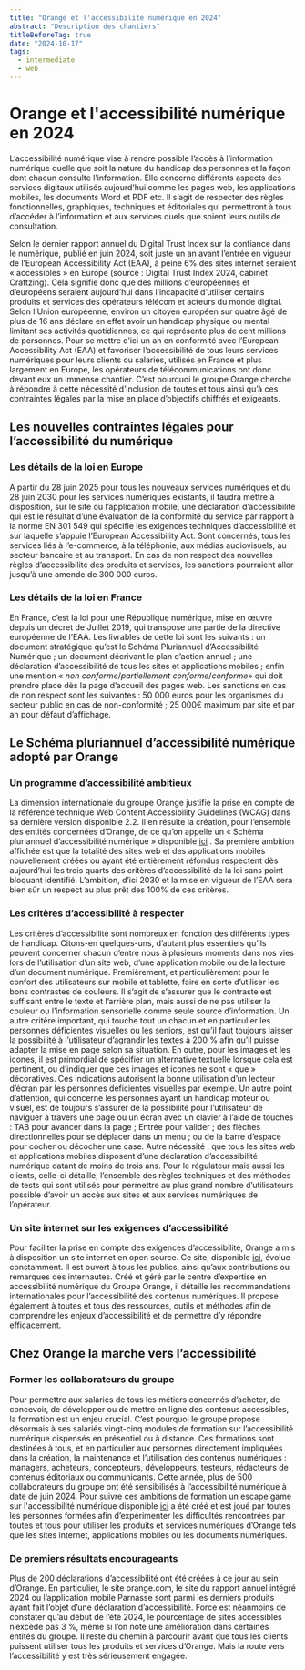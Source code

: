 ```yaml
---
title: "Orange et l'accessibilité numérique en 2024"
abstract: "Description des chantiers"
titleBeforeTag: true
date: "2024-10-17"
tags:
  - intermediate
  - web
---
```

# Orange et l'accessibilité numérique en 2024
L’accessibilité numérique vise à rendre possible l’accès à l’information numérique quelle que soit la nature du handicap des personnes et la façon dont chacun consulte l’information. Elle concerne différents aspects des services digitaux utilisés aujourd’hui comme les pages web, les applications mobiles, les documents Word et PDF etc. Il s’agit de respecter des règles fonctionnelles, graphiques, techniques et éditoriales qui permettront à tous d’accéder à l’information et aux services quels que soient leurs outils de consultation.

Selon le dernier rapport annuel du Digital Trust Index sur la confiance dans le numérique, publié en juin 2024, soit juste un an avant l’entrée en vigueur de l’European Accessibility Act (EAA), à peine 6% des sites internet seraient «  accessibles  » en Europe (source  : Digital Trust Index 2024, cabinet Craftzing). 
Cela signifie donc que des millions d’européennes et d’européens seraient aujourd’hui dans l’incapacité d’utiliser certains produits et services des opérateurs télécom et acteurs du monde digital. 
Selon l’Union européenne, environ un citoyen européen sur quatre âgé de plus de 16 ans déclare en effet avoir un handicap physique ou mental limitant ses activités quotidiennes, ce qui représente plus de cent millions de personnes. Pour se mettre d’ici un an en conformité avec l’European Accessibility Act (EAA) et favoriser l’accessibilité de tous leurs services numériques pour leurs clients ou salariés, utilisés en France et plus largement en Europe, les opérateurs de télécommunications ont donc devant eux un immense chantier. C’est pourquoi le groupe Orange cherche à répondre à cette nécessité d’inclusion de toutes et tous ainsi qu’à ces contraintes légales par la mise en place d’objectifs chiffrés et exigeants.

## Les nouvelles contraintes légales pour l’accessibilité du numérique 
### Les détails de la loi en Europe
A partir du 28 juin 2025 pour tous les nouveaux services numériques et du 28 juin 2030 pour les services numériques existants, il faudra mettre à disposition, sur le site ou l’application mobile, une déclaration d’accessibilité qui est le résultat d’une évaluation de la conformité du service par rapport à la norme EN 301 549 qui spécifie les exigences techniques d’accessibilité et sur laquelle s’appuie l’European Accessibility Act. Sont concernés, tous les services liés à l’e-commerce, à la téléphonie, aux médias audiovisuels, au secteur bancaire et au transport. En cas de non respect des nouvelles règles d’accessibilité des produits et services, les sanctions pourraient aller jusqu’à une amende de 300 000 euros.

### Les détails de la loi en France
En France, c’est la loi pour une République numérique, mise en œuvre depuis un décret de Juillet 2019, qui transpose une partie de la directive européenne de l’EAA. Les livrables de cette loi sont les suivants  : un document stratégique qu’est le Schéma Pluriannuel d’Accessibilité Numérique ; un document décrivant le plan d’action annuel ; une déclaration d’accessibilité de tous les sites et applications mobiles  ; enfin une mention « *non conforme*/*partiellement conforme*/*conforme*» qui doit prendre place dès la page d’accueil des pages web. 
Les sanctions en cas de non respect sont les suivantes : 50 000 euros pour les organismes du secteur public en cas de non-conformité ; 25 000€ maximum par site et par an pour défaut d’affichage.

## Le Schéma pluriannuel d’accessibilité numérique adopté par Orange
### Un programme d’accessibilité ambitieux
La dimension internationale du groupe Orange justifie la prise en compte de la référence technique Web Content Accessibility Guidelines (WCAG) dans sa dernière version disponible 2.2. Il en résulte la création, pour l’ensemble des entités concernées d’Orange, de ce qu’on appelle un « Schéma pluriannuel d’accessibilité numérique » disponible [ici](https://oran.ge/accessibilite-schema) . Sa première ambition affichée est que la totalité des sites web et des applications mobiles nouvellement créées ou ayant été entièrement réfondus respectent dès aujourd’hui les trois quarts des critères d’accessibilité de la loi sans point bloquant identifié. L’ambition, d’ici 2030 et la mise en vigueur de l’EAA sera bien sûr un respect au plus prêt des 100% de ces critères.

### Les critères d’accessibilité à respecter
Les critères d’accessibilité sont nombreux en fonction des différents types de handicap. Citons-en quelques-uns, d’autant plus essentiels qu’ils peuvent concerner chacun d’entre nous à plusieurs moments dans nos vies lors de l’utilisation d’un site web, d’une application mobile ou de la lecture d’un document numérique.
Premièrement, et particulièrement pour le confort des utilisateurs sur mobile et tablette, faire en sorte d’utiliser les bons contrastes de couleurs. Il s’agit de s’assurer que le contraste est suffisant entre le texte et l’arrière plan, mais aussi de ne pas utiliser la couleur ou l’information sensorielle comme seule source d’information.
Un autre critère important, qui touche tout un chacun et en particulier les personnes déficientes visuelles ou les seniors, est qu’il faut toujours laisser la possibilité à l’utilisateur d’agrandir les textes à 200 % afin qu’il puisse adapter la mise en page selon sa situation. En outre, pour les images et les icones, il est primordial de spécifier un alternative textuelle lorsque cela est pertinent, ou d’indiquer que ces images et icones ne sont « que » décoratives. Ces indications autorisent la bonne utilisation d’un lecteur d’écran par les personnes déficientes visuelles par exemple.
Un autre point d’attention, qui concerne les personnes ayant un handicap moteur ou visuel, est de toujours s’assurer de la possibilité pour l’utilisateur de naviguer à travers une page ou un écran avec un clavier à l’aide de touches  : TAB pour avancer dans la page ; Entrée pour valider ; des flèches directionnelles pour se déplacer dans un menu ; ou de la barre d’espace pour cocher ou décocher une case.
Autre nécessité  : que tous les sites web et applications mobiles disposent d’une déclaration d’accessibilité numérique datant de moins de trois ans. Pour le régulateur mais aussi les clients, celle-ci détaille, l’ensemble des règles techniques et des méthodes de tests qui sont utilisés pour permettre au plus grand nombre d’utilisateurs possible d’avoir un accès aux sites et aux services numériques de l’opérateur.

### Un site internet sur les exigences d’accessibilité
Pour faciliter la prise en compte des exigences d’accessibilité, Orange a mis à disposition un site internet en open source. Ce site, disponible [ici](a11y-guidelines.orange.com), évolue constamment. Il est ouvert à tous les publics, ainsi qu’aux contributions ou remarques des internautes.
Créé et géré par le centre d’expertise en accessibilité numérique du Groupe Orange, il détaille les recommandations internationales pour l’accessibilité des contenus numériques. Il propose également à toutes et tous des ressources, outils et méthodes afin de comprendre les enjeux d’accessibilité et de permettre d’y répondre efficacement.

## Chez Orange la marche vers l’accessibilité
### Former les collaborateurs du groupe
Pour permettre aux salariés de tous les métiers concernés d’acheter, de concevoir, de développer ou de mettre en ligne des contenus accessibles, la formation est un enjeu crucial. C’est pourquoi le groupe propose désormais à ses salariés vingt-cinq modules de formation sur l’accessibilité numérique dispensés en présentiel ou à distance.
Ces formations sont destinées à tous, et en particulier aux personnes directement impliquées dans la création, la maintenance et l’utilisation des contenus numériques : managers, acheteurs, concepteurs, développeurs, testeurs, rédacteurs de contenus éditoriaux  ou communicants. Cette année, plus de 500 collaborateurs du groupe ont été sensibilisés à l’accessibilité numérique à date de juin 2024.
Pour suivre ces ambitions de formation un escape game sur l'accessibilité numérique disponible [ici](https://tota11ylost.orange.com/) a été créé et est joué par toutes les personnes formées afin d’expérimenter les difficultés rencontrées par toutes et tous pour utiliser les produits et services numériques d’Orange tels que les sites internet, applications mobiles ou les documents numériques.

### De premiers résultats encourageants
Plus de 200 déclarations d’accessibilité ont été créées à ce jour au sein d’Orange. En particulier, le site orange.com, le site du rapport annuel intégré 2024 ou l’application mobile Parnasse sont parmi les derniers produits ayant fait l’objet d’une déclaration d’accessibilité. Force est néanmoins de constater qu’au début de l’été 2024, le pourcentage de sites accessibles n’excède pas 3 %, même si l’on note une amélioration dans certaines entités du groupe. 
Il reste du chemin à parcourir avant que tous les clients puissent utiliser tous les produits et services d’Orange. Mais la route vers l’accessibilité y est très sérieusement engagée.
